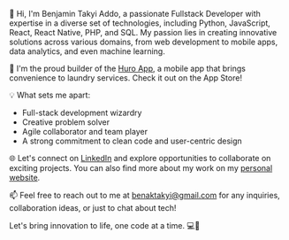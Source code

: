 👋 Hi, I'm Benjamin Takyi Addo, a passionate Fullstack Developer with expertise in a diverse set of technologies, including Python, JavaScript, React, React Native, PHP, and SQL. My passion lies in creating innovative solutions across various domains, from web development to mobile apps, data analytics, and even machine learning.

🚀 I'm the proud builder of the [Huro App](https://apps.apple.com/gh/app/huro-app/id6456943880), a mobile app that brings convenience to laundry services. Check it out on the App Store!

💡 What sets me apart:
   - Full-stack development wizardry
   - Creative problem solver
   - Agile collaborator and team player
   - A strong commitment to clean code and user-centric design

🌐 Let's connect on [LinkedIn](https://www.linkedin.com/in/benjamin-takyi-889032197) and explore opportunities to collaborate on exciting projects. You can also find more about my work on my [personal website](https://www.your-website.com).

📫 Feel free to reach out to me at benaktakyi@gmail.com for any inquiries, collaboration ideas, or just to chat about tech!

Let's bring innovation to life, one code at a time. 💻🚀
